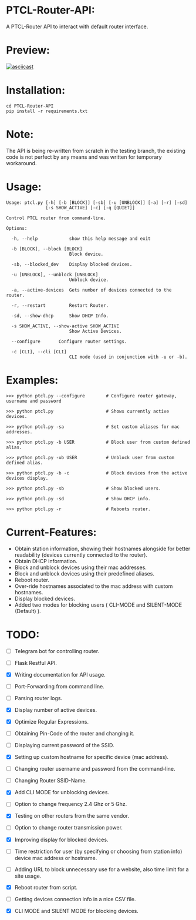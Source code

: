 # PTCL-Router-API:

A PTCL-Router API to interact with default router interface.

# Preview:

[![asciicast](https://asciinema.org/a/KiWYs8wuLPBPSKKPCaetDLxbP.png)](https://asciinema.org/a/KiWYs8wuLPBPSKKPCaetDLxbP)

# Installation:

```git clone https://github.com/RafayGhafoor/PTCL-Router-API
cd PTCL-Router-API
pip install -r requirements.txt
```

# Note:

The API is being re-written from scratch in the testing branch, the existing code is not perfect by any means and was written for temporary workaround.

# Usage:

```
Usage: ptcl.py [-h] [-b [BLOCK]] [-sb] [-u [UNBLOCK]] [-a] [-r] [-sd]
               [-s SHOW_ACTIVE] [-c] [-q [QUIET]]

Control PTCL router from command-line.

Options:

  -h, --help            show this help message and exit
  
  -b [BLOCK], --block [BLOCK]
                        Block device.
  
  -sb, --blocked_dev    Display blocked devices.
  
  -u [UNBLOCK], --unblock [UNBLOCK]
                        Unblock device.
  
  -a, --active-devices  Gets number of devices connected to the router.
  
  -r, --restart         Restart Router.
  
  -sd, --show-dhcp      Show DHCP Info.
  
  -s SHOW_ACTIVE, --show-active SHOW_ACTIVE
                        Show Active Devices.
  
  --configure       Configure router settings.
  
  -c [CLI], --cli [CLI]
                        CLI mode (used in conjunction with -u or -b).
```

# Examples:

```
>>> python ptcl.py --configure        # Configure router gateway, username and password

>>> python ptcl.py                    # Shows currently active devices.

>>> python ptcl.py -sa                # Set custom aliases for mac addresses.

>>> python ptcl.py -b USER            # Block user from custom defined alias.

>>> python ptcl.py -ub USER           # Unblock user from custom defined alias.

>>> python ptcl.py -b -c              # Block devices from the active devices display.

>>> python ptcl.py -sb                # Show blocked users.

>>> python ptcl.py -sd                # Show DHCP info.

>>> python ptcl.py -r                 # Reboots router.
```

# Current-Features:

- Obtain station information, showing their hostnames alongside for better readability (devices currently connected to the router).
- Obtain DHCP information.
- Block and unblock devices using their mac addresses.
- Block and unblock devices using their predefined aliases.
- Reboot router.
- Over-ride hostnames associated to the mac address with custom hostnames.
- Display blocked devices.
- Added two modes for blocking users ( CLI-MODE and SILENT-MODE (Default) ).

# TODO:
- [ ] Telegram bot for controlling router.
- [ ] Flask Restful API.
- [X] Writing documentation for API usage.
- [ ] Port-Forwarding from command line.
- [ ] Parsing router logs.
- [X] Display number of active devices.
- [X] Optimize Regular Expressions.
- [ ] Obtaining Pin-Code of the router and changing it.
- [ ] Displaying current password of the SSID.
- [X] Setting up custom hostname for specific device (mac address).
- [ ] Changing router username and password from the command-line.
- [ ] Changing Router SSID-Name.
- [X] Add CLI MODE for unblocking devices.
- [ ] Option to change frequency 2.4 Ghz or 5 Ghz.
- [X] Testing on other routers from the same vendor.
- [ ] Option to change router transmission power.
- [X] Improving display for blocked devices.
- [ ] Time restriction for user (by specifying or choosing from station info) device mac address or hostname.
- [ ] Adding URL to block unnecessary use for a website, also time limit for a site usage.
- [X] Reboot router from script.
- [ ] Getting devices connection info in a nice CSV file.
- [X] CLI MODE and SILENT MODE for blocking devices.





